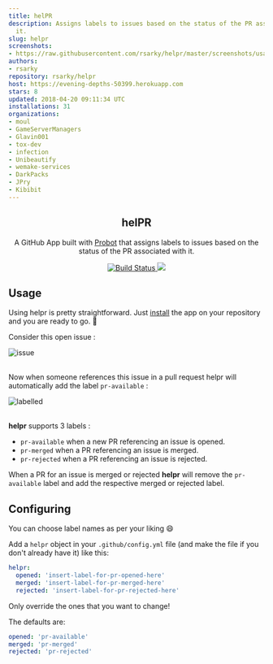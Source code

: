 ```yaml
---
title: helPR
description: Assigns labels to issues based on the status of the PR associated with
  it.
slug: helpr
screenshots:
- https://raw.githubusercontent.com/rsarky/helpr/master/screenshots/usage-img1.jpg
authors:
- rsarky
repository: rsarky/helpr
host: https://evening-depths-50399.herokuapp.com
stars: 8
updated: 2018-04-20 09:11:34 UTC
installations: 31
organizations:
- moul
- GameServerManagers
- Glavin001
- tox-dev
- infection
- Unibeautify
- wemake-services
- DarkPacks
- JPry
- Kibibit
---
```


<p align="center">
<h2 align="center">helPR</h2>
<p align="center">A GitHub App built with <a href="https://github.com/probot/probot">Probot</a> that assigns labels to issues based on the status of the PR associated with it.</p>
<p align="center"><a href="https://travis-ci.org/rsarky/helpr"><img src="https://travis-ci.org/rsarky/helpr.svg?branch=master" alt="Build Status"></a><a href="https://codecov.io/gh/rsarky/helpr">
  <img src="https://codecov.io/gh/rsarky/helpr/branch/master/graph/badge.svg" />
</a></p>


</div>

## Usage

Using helpr is pretty straightforward. Just [install](https://github.com/apps/helpr) the app on your repository and you are ready to go. :100: 


Consider this open issue :

![issue](https://raw.githubusercontent.com/rsarky/helpr/master/screenshots/usage-img2.jpg)
<br><br>

Now when someone references this issue in a pull request helpr will automatically add the label `pr-available` :

![labelled](https://raw.githubusercontent.com/rsarky/helpr/master/screenshots/usage-img1.jpg)
<br><br>


**helpr** supports 3 labels :
* `pr-available` when  a new PR referencing an issue is opened.
* `pr-merged` when a PR referencing an issue is merged.
* `pr-rejected` when a PR referencing an issue is rejected.

When a PR for an issue is merged or rejected **helpr** will remove the `pr-available` label and add the respective merged or rejected label.

## Configuring

You can choose label names as per your liking :smile:

Add a `helpr` object in your `.github/config.yml` file (and make the file if you don't already have it) like this:

```yaml
helpr:
  opened: 'insert-label-for-pr-opened-here'
  merged: 'insert-label-for-pr-merged-here'
  rejected: 'insert-label-for-pr-rejected-here'
```  

Only override the ones that you want to change!

The defaults are:
```yaml
opened: 'pr-available'
merged: 'pr-merged'
rejected: 'pr-rejected'
```
